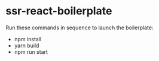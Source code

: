 # ssr-react-boilerplate

Run these commands in sequence to launch the boilerplate:
  * npm install
  * yarn build
  * npm run start
